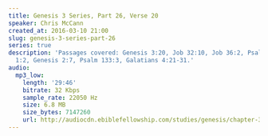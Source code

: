 ```yaml
---
title: Genesis 3 Series, Part 26, Verse 20
speaker: Chris McCann
created_at: 2016-03-10 21:00
slug: genesis-3-series-part-26
series: true
description: 'Passages covered: Genesis 3:20, Job 32:10, Job 36:2, Psalm 19:2, Genesis
  1:2, Genesis 2:7, Psalm 133:3, Galatians 4:21-31.'
audio:
  mp3_low:
    length: '29:46'
    bitrate: 32 Kbps
    sample_rate: 22050 Hz
    size: 6.8 MB
    size_bytes: 7147260
    url: http://audiocdn.ebiblefellowship.com/studies/genesis/chapter-3/2016.03.10_McCann_-_Genesis_3_Series_Part_26.mp3
---
```

